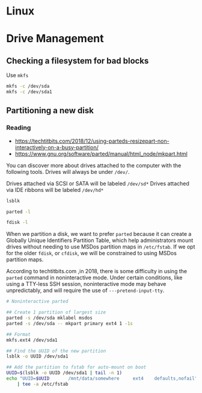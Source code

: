 # Linux

# Drive Management

## Checking a filesystem for bad blocks

Use `mkfs`

```bash
mkfs -c /dev/sda
mkfs -c /dev/sda1
```

## Partitioning a new disk

### Reading

- https://techtitbits.com/2018/12/using-parteds-resizepart-non-interactively-on-a-busy-partition/
- https://www.gnu.org/software/parted/manual/html_node/mkpart.html

You can discover more about drives attached to the computer with the following tools.
Drives will always be under `/dev/`.

Drives attached via SCSI or SATA will be labeled `/dev/sd*`
Drives attached via IDE ribbons will be labeled `/dev/hd*`

```bash
lsblk

parted -l

fdisk -l
```

When we partition a disk, we want to prefer `parted` because it can create a Globally Unique Identifiers Partition Table, which help administrators mount drives without needing to use MSDos partition maps in `/etc/fstab`.
If we opt for the older `fdisk`, or `cfdisk`, we will be constrained to using MSDos partition maps.

According to techtitbits.com ,in 2018, there is some difficulty in using the `parted` command in noninteractive mode. Under certain conditions, like using a TTY-less SSH session, noninteractive mode may behave unpredictably, and will require the use of `---pretend-input-tty`.

```bash
# Noninteractive parted

## Create 1 partition of largest size
parted -s /dev/sda mklabel msdos
parted -s /dev/sda -- mkpart primary ext4 1 -1s

## Format
mkfs.ext4 /dev/sda1

## Find the UUID of the new partition
lsblk -o UUID /dev/sda1

## Add the partition to fstab for auto-mount on boot
UUID=$(lsblk -o UUID /dev/sda1 | tail -n 1)
echo "UUID=$UUID       /mnt/data/somewhere     ext4    defaults,nofail" \
	| tee -a /etc/fstab

```

